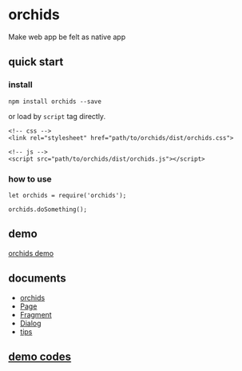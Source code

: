 # orchids

Make web app be felt as native app

## quick start

### install

```
npm install orchids --save
```

or load by `script` tag directly.

```
<!-- css -->
<link rel="stylesheet" href="path/to/orchids/dist/orchids.css">

<!-- js -->
<script src="path/to/orchids/dist/orchids.js"></script>
```

### how to use

```
let orchids = require('orchids');

orchids.doSomething();
```

## demo

[orchids demo](http://senntyou.github.io/orchids/)

## documents

* [orchids](./docs/orchids.md)
* [Page](./docs/page.md)
* [Fragment](./docs/fragment.md)
* [Dialog](./docs/dialog.md)
* [tips](./docs/tips.md)

## [demo codes](./demo/)
